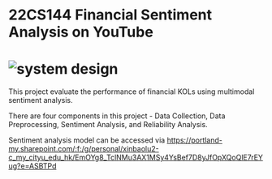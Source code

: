 # 22CS144 Financial Sentiment Analysis on YouTube
# ![system design](https://github.com/ShellyLUXinbao/22CS144_Financial_Sentiment_Analysis_on_YouTube/assets/118608778/d63237b4-3559-45ab-9fde-c2919368a5f0)
This project evaluate the performance of financial KOLs using multimodal sentiment analysis.

There are four components in this project - Data Collection, Data Preprocessing, Sentiment Analysis, and Reliability Analysis.

Sentiment analysis model can be accessed via https://portland-my.sharepoint.com/:f:/g/personal/xinbaolu2-c_my_cityu_edu_hk/EmOYg8_TclNMu3AX1MSy4YsBef7D8yJfOpXQoQlE7rEYug?e=ASBTPd
